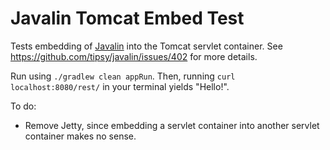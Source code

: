 # Javalin Tomcat Embed Test

Tests embedding of [Javalin](https://javalin.io/) into the Tomcat servlet container.
See https://github.com/tipsy/javalin/issues/402 for more details.

Run using `./gradlew clean appRun`. Then, running `curl localhost:8080/rest/` in your terminal yields "Hello!".

To do:

* Remove Jetty, since embedding a servlet container into another servlet container makes no sense.
